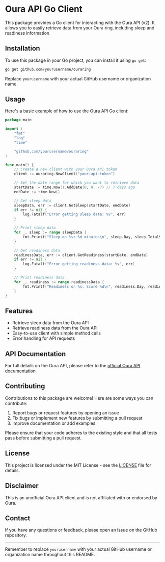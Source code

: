 # Oura API Go Client

This package provides a Go client for interacting with the Oura API (v2). It allows you to easily retrieve data from your Oura ring, including sleep and readiness information.

## Installation

To use this package in your Go project, you can install it using `go get`:

```bash
go get github.com/yourusername/ouraring
```

Replace `yourusername` with your actual GitHub username or organization name.

## Usage

Here's a basic example of how to use the Oura API Go client:

```go
package main

import (
    "fmt"
    "log"
    "time"

    "github.com/yourusername/ouraring"
)

func main() {
    // Create a new client with your Oura API token
    client := ouraring.NewClient("your-api-token")

    // Set the date range for which you want to retrieve data
    startDate := time.Now().AddDate(0, 0, -7) // 7 days ago
    endDate := time.Now()

    // Get sleep data
    sleepData, err := client.GetSleep(startDate, endDate)
    if err != nil {
        log.Fatalf("Error getting sleep data: %v", err)
    }

    // Print sleep data
    for _, sleep := range sleepData {
        fmt.Printf("Sleep on %s: %d minutes\n", sleep.Day, sleep.TotalSleepDuration/60)
    }

    // Get readiness data
    readinessData, err := client.GetReadiness(startDate, endDate)
    if err != nil {
        log.Fatalf("Error getting readiness data: %v", err)
    }

    // Print readiness data
    for _, readiness := range readinessData {
        fmt.Printf("Readiness on %s: Score %d\n", readiness.Day, readiness.Score)
    }
}
```

## Features

- Retrieve sleep data from the Oura API
- Retrieve readiness data from the Oura API
- Easy-to-use client with simple method calls
- Error handling for API requests

## API Documentation

For full details on the Oura API, please refer to the [official Oura API documentation](https://cloud.ouraring.com/docs/).

## Contributing

Contributions to this package are welcome! Here are some ways you can contribute:

1. Report bugs or request features by opening an issue
2. Fix bugs or implement new features by submitting a pull request
3. Improve documentation or add examples

Please ensure that your code adheres to the existing style and that all tests pass before submitting a pull request.

## License

This project is licensed under the MIT License - see the [LICENSE](LICENSE) file for details.

## Disclaimer

This is an unofficial Oura API client and is not affiliated with or endorsed by Oura.

## Contact

If you have any questions or feedback, please open an issue on the GitHub repository.

---

Remember to replace `yourusername` with your actual GitHub username or organization name throughout this README.
